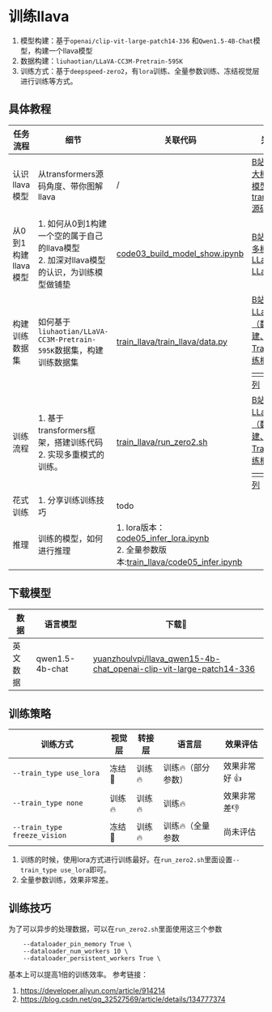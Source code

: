 # 训练llava

1. 模型构建：基于`openai/clip-vit-large-patch14-336` 和`Qwen1.5-4B-Chat`模型，构建一个llava模型
2. 数据构建：`liuhaotian/LLaVA-CC3M-Pretrain-595K`
3. 训练方式：基于`deepspeed-zero2`，有`lora`训练、全量参数训练、冻结视觉层进行训练等方式。

## 具体教程

| 任务流程          | 细节                                                        | 关联代码                                                                                                                                                                                                                                                                    | 关联视频                                                                                                                  |
|---------------|-----------------------------------------------------------|-------------------------------------------------------------------------------------------------------------------------------------------------------------------------------------------------------------------------------------------------------------------------|-----------------------------------------------------------------------------------------------------------------------|
| 认识llava模型     | 从transformers源码角度、带你图解llava                               | /                                                                                                                                                                                                                                                                       | [B站: 多模态大模型LLaVA模型讲解——transformers源码解读](https://www.bilibili.com/video/BV1nw4m1S7nZ/?spm_id_from=333.999.0.0)         |
| 从0到1构建llava模型 | 1. 如何从0到1构建一个空的属于自己的llava模型<br/>2. 加深对llava模型的认识，为训练模型做铺垫 | [code03_build_model_show.ipynb](https://github.com/yuanzhoulvpi2017/zero_nlp/blob/main/train_llava/code03_build_model_show.ipynb)                                                                                                                                       | [B站: 自定义多模态大模型LLaVA——LLaVA系列](https://www.bilibili.com/video/BV1GS411P74b/?spm_id_from=333.999.0.0)                   |
| 构建训练数据集       | 如何基于`liuhaotian/LLaVA-CC3M-Pretrain-595K`数据集，构建训练数据集      | [train_llava/train_llava/data.py](https://github.com/yuanzhoulvpi2017/zero_nlp/blob/main/train_llava/train_llava/data.py)                                                                                                                                               | [B站：训练LLaVA模型（数据集构建、基于Trainer的训练框架搭建）——LLaVA系列](https://www.bilibili.com/video/BV1Si421v7j1/?spm_id_from=333.999.0.0) |
| 训练流程          | 1. 基于transformers框架，搭建训练代码<br/>2. 实现多重模式的训练。              | [train_llava/run_zero2.sh](https://github.com/yuanzhoulvpi2017/zero_nlp/blob/main/train_llava/run_zero2.sh)                                                                                                                                                             | [B站：训练LLaVA模型（数据集构建、基于Trainer的训练框架搭建）——LLaVA系列](https://www.bilibili.com/video/BV1Si421v7j1/?spm_id_from=333.999.0.0) |
| 花式训练          | 1. 分享训练训练技巧                                               | todo                                                                                                                                                                                                                                                                    |                                                                                                                       |
| 推理            | 训练的模型，如何进行推理                                              | 1. lora版本： [code05_infer_lora.ipynb](https://github.com/yuanzhoulvpi2017/zero_nlp/blob/main/train_llava/code05_infer_lora.ipynb) <br/>2. 全量参数版本:[train_llava/code05_infer.ipynb](https://github.com/yuanzhoulvpi2017/zero_nlp/blob/main/train_llava/code05_infer.ipynb) |                                                                                                                       |

## 下载模型

| 数据   | 语言模型            | 下载🔗                                                                                                                                                              |
|------|-----------------|-------------------------------------------------------------------------------------------------------------------------------------------------------------------|
| 英文数据 | qwen1.5-4b-chat | [yuanzhoulvpi/llava_qwen15-4b-chat_openai-clip-vit-large-patch14-336](https://huggingface.co/yuanzhoulvpi/llava_qwen15-4b-chat_openai-clip-vit-large-patch14-336) |

## 训练策略

| 训练方式                         | 视觉层  | 转接层  | 语言层        | 效果评估     |
|------------------------------|------|------|------------|----------|
| `--train_type use_lora`      | 冻结🧊 | 训练🔥 | 训练🔥（部分参数） | 效果非常好 👍 |
| `--train_type none`          | 训练🔥 | 训练🔥 | 训练🔥       | 效果非常差👎  |
| `--train_type freeze_vision` | 冻结🧊 | 训练🔥 | 训练🔥（全量参数  | 尚未评估     |

1. 训练的时候，使用lora方式进行训练最好。在`run_zero2.sh`里面设置`--train_type use_lora`即可。
2. 全量参数训练，效果非常差。

## 训练技巧

为了可以异步的处理数据，可以在`run_zero2.sh`里面使用这三个参数

```shell
    --dataloader_pin_memory True \
    --dataloader_num_workers 10 \
    --dataloader_persistent_workers True \

```

基本上可以提高1倍的训练效率。
参考链接：

1. https://developer.aliyun.com/article/914214
2. https://blog.csdn.net/qq_32527569/article/details/134777374